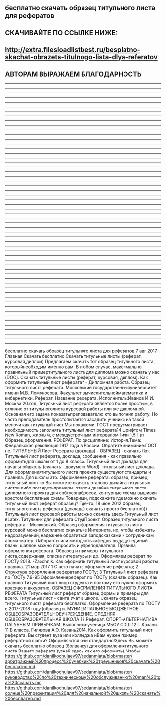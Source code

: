 бесплатно скачать образец титульного листа для рефератов
--------------------------------------------------
СКАЧИВАЙТЕ ПО ССЫЛКЕ НИЖЕ:
--------------------------------------------------
http://extra.filesloadlistbest.ru/besplatno-skachat-obrazets-titulnogo-lista-dlya-referatov
--------------------------------------------------
АВТОРАМ ВЫРАЖАЕМ БЛАГОДАРНОСТЬ
--------------------------------------------------
--------------------------------------------------
--------------------------------------------------
--------------------------------------------------
--------------------------------------------------
--------------------------------------------------
--------------------------------------------------
--------------------------------------------------
--------------------------------------------------
--------------------------------------------------
--------------------------------------------------
--------------------------------------------------
--------------------------------------------------
--------------------------------------------------
--------------------------------------------------
--------------------------------------------------
--------------------------------------------------
--------------------------------------------------
--------------------------------------------------
--------------------------------------------------
--------------------------------------------------
--------------------------------------------------
--------------------------------------------------
--------------------------------------------------
--------------------------------------------------
--------------------------------------------------
--------------------------------------------------
--------------------------------------------------
--------------------------------------------------
--------------------------------------------------
--------------------------------------------------
--------------------------------------------------
--------------------------------------------------
--------------------------------------------------
--------------------------------------------------
--------------------------------------------------
--------------------------------------------------
--------------------------------------------------
--------------------------------------------------
--------------------------------------------------
--------------------------------------------------
--------------------------------------------------
--------------------------------------------------
--------------------------------------------------
--------------------------------------------------
--------------------------------------------------
--------------------------------------------------
--------------------------------------------------
--------------------------------------------------
--------------------------------------------------
--------------------------------------------------
--------------------------------------------------
--------------------------------------------------
--------------------------------------------------
--------------------------------------------------
--------------------------------------------------
--------------------------------------------------
--------------------------------------------------
бесплатно скачать образец титульного листа для рефератов 7 авг 2017  Главная  Скачать бесплатно  Скачать титульные листы (реферат, курсовая,диплом)  Предлагаем скачать тот образец титульного листа, которыйнеобходим именно вам.  В любом случае, максимально правильный примертитульного листа для диплома можно скачать у нас (DOC). Скачать титульные листы (реферат, курсовая, диплом). Как оформить титульный лист реферата? - Дипломная работа. Образец титульного листа реферата. Московский государственныйуниверситет имени М.В. Ломоносова. Факультет вычислительнойматематики и кибернетики. Реферат. Название реферата. Исполнитель:Иванов И.И. Москва 20.год. Титульный лист реферата является более простым, в отличие от титульноголиста курсовой работы или же дипломной. Основная его задача  показатьпреподавателю кто выполнил работу. Но часто преподаватель простопытается засадить ученика на такой мелочи как титульный лист.Мы покажеми. ГОСТ предусматривает необходимость заполнять титульный лист реферата14 шрифтом Times New Roman, жирным, с междустрочным интервалом 1или 1,5 1 (п  Образец оформления. РЕФЕРАТ. По дисциплине: История.Тема: Февральская революция 1917 года в России. Обратите внимание:ГОСТ не. ТИТУЛЬНЫЙ Лист Реферата (доклада) - ОБРАЗЕЦ - скачать  fkn. Титульный лист реферата, доклада, сообщения - как правильно оформитьдля школы от 1 до 8 класса.  Титульный лист доклада для начальнойшколы (скачать - документ Word). титульный лист доклада. Для оформлениятитульного листа проекта существуют стандарты и правила. Для школы это. Оформление реферата: образец, пример, титульный лист по
Вы сможете скачать эталоны дизайна титульных листов либо поглядетьпримеры: эталон дизайна титульного листа дипломного проекта для спбгусэнабросок.  контурные схемы вышивки крестом бесплатные схемы Товарищи, подскажите где можно скачать титульный лист реферат образец? Где-то. 18 июн 2012  Образец титульного листа реферата (доклада) скачать просто бесплатно))) Титульный лист курсовой работы можно скачать здесь  Титульный лист вLatex. Титульник для реферата  СтудПроект. Образец титульного листа реферата - Московский. Образец оформления титульного листа курсовой можно бесплатно скачатьиз Интернета, но, чтобы избежать недоразумений, надежнее обратиться заподсказками к сотрудникам альма-матер. Лаборанты или методистыкафедры выдадут единый бланк, шаблон можно попросить и упреподавателя. Правила оформления реферата. Образец и примеры титульного листа,содержания, списка литературы и др. Оформляем реферат по ГОСТу 2018. -Zaochnik. Как оформить титульный лист курсовой работы  правила. 21 мар 2017  1 С чего начать оформление реферата; 2 Структура оформления рефератапо ГОСТу; 3 Титульный лист реферата по ГОСТу 7.9-95  Оформлениереферат по ГОСТу (скачать образец). Как правило  Титульный лист  лицо студента и поэтому его нужно оформить красиво и аккуратно. ОБРАЗЕЦ ОФОРМЛЕНИЯ ТИТУЛЬНОГО ЛИСТА РЕФЕРАТА
Титульный лист реферат образец   формы и примеры для всего. Титульный лист - сайта Учат в школе. Скачать образец титульного листа реферата бесплатно. Оформление реферата по ГОСТУ в 2017-2018 году (образец и. МУНИЦИПАЛЬНОЕ БЮДЖЕТНОЕ ОБЩЕОБРАЗОВАТЕЛЬНОЕУЧРЕЖДЕНИЕ. СРЕДНЯЯ ОБЩЕОБРАЗОВАТЕЛЬНАЯ ШКОЛА 12.Реферат. СПОРТ-АЛЬТЕРНАТИВА ПАГУБНЫМ ПРИВЫЧКАМ. Выполнила:ученица МБОУ СОШ 12 г. Казани. 11 Б класса. Гилязова А.О. Казань2014. Как оформить титульный лист реферата. Вы студент вуза или колледжа иВам нужен пример рефератной шапки? Оформляются они стандартно!Здесь Вы можете скачать бесплатно образец (болванку) для оформлениятитульного листа Вашего реферата (узнай здесь как его оформить). Чтобы
https://github.com/danilkochulaev97/sedanmiata/blob/master/арбитражный%20процесс%20учебник%20треушников%20скачать%20бесплатно.md
https://github.com/danilkochulaev97/sedanmiata/blob/master/руководство%20по%20техническому%20обслуживанию%20man%20tga%20скачать.md
https://github.com/danilkochulaev97/sedanmiata/blob/master/солнце%20презентация%20для%20начальной%20школы%20скачать%20бесплатно.md